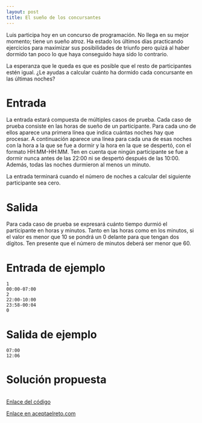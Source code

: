 ```yaml
---
layout: post
title: El sueño de los concursantes
---
```


Luis participa hoy en un concurso de programación. No llega en su mejor momento; tiene un sueño atroz. Ha estado los últimos días practicando ejercicios para maximizar sus posibilidades de triunfo pero quizá al haber dormido tan poco lo que haya conseguido haya sido lo contrario.

La esperanza que le queda es que es posible que el resto de participantes estén igual. ¿Le ayudas a calcular cuánto ha dormido cada concursante en las últimas noches? 

# Entrada

La entrada estará compuesta de múltiples casos de prueba. Cada caso de prueba consiste en las horas de sueño de un participante. Para cada uno de ellos aparece una primera línea que indica cuántas noches hay que procesar. A continuación aparece una línea para cada una de esas noches con la hora a la que se fue a dormir y la hora en la que se despertó, con el formato HH:MM-HH:MM. Ten en cuenta que ningún participante se fue a dormir nunca antes de las 22:00 ni se despertó después de las 10:00. Además, todas las noches durmieron al menos un minuto.

La entrada terminará cuando el número de noches a calcular del siguiente participante sea cero.

# Salida

Para cada caso de prueba se expresará cuánto tiempo durmió el participante en horas y minutos. Tanto en las horas como en los minutos, si el valor es menor que 10 se pondrá un 0 delante para que tengan dos dígitos. Ten presente que el número de minutos deberá ser menor que 60. 

# Entrada de ejemplo

```
1
00:00-07:00
2
22:00-10:00
23:58-00:04
0
```

# Salida de ejemplo

```
07:00
12:06
```

# Solución propuesta

``` python

```

[Enlace del código](https://github.com/israelem/aceptaelreto/blob/master/codes/2018-12-31-sueño.py)

[Enlace en aceptaelreto.com](https://www.aceptaelreto.com/problem/statement.php?id=184)
